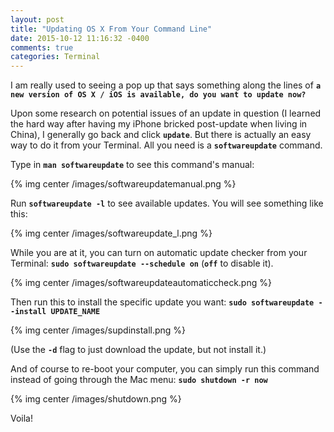 ```yaml
---
layout: post
title: "Updating OS X From Your Command Line"
date: 2015-10-12 11:16:32 -0400
comments: true
categories: Terminal
---
```


I am really used to seeing a pop up that says something along the lines of **`a new version of OS X / iOS is available, do you want to update now?`**

Upon some research on potential issues of an update in question (I learned the hard way after having my iPhone bricked post-update when living in China), I generally go back and click **`update`**. But there is actually an easy way to do it from your Terminal. All you need is a **`softwareupdate`** command.

Type in **`man softwareupdate`** to see this command's manual:

{% img center /images/softwareupdatemanual.png %}

Run **`softwareupdate -l`** to see available updates. You will see something like this:

{% img center /images/softwareupdate_l.png %}

While you are at it, you can turn on automatic update checker from your Terminal: **`sudo softwareupdate --schedule on`** (**`off`** to disable it).

{% img center /images/softwareupdateautomaticcheck.png %}

Then run this to install the specific update you want: **`sudo softwareupdate --install UPDATE_NAME`**

{% img center /images/supdinstall.png %}

(Use the **`-d`** flag to just download the update, but not install it.)

And of course to re-boot your computer, you can simply run this command instead of going through the Mac menu: **`sudo shutdown -r now`**

{% img center /images/shutdown.png %}

Voila!



